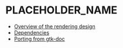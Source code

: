 # PLACEHOLDER_NAME

* [Overview of the rendering design](documentation/design.markdown)
* [Dependencies](documentation/dependencies.markdown)
* [Porting from gtk-doc](documentation/porting.markdown)

